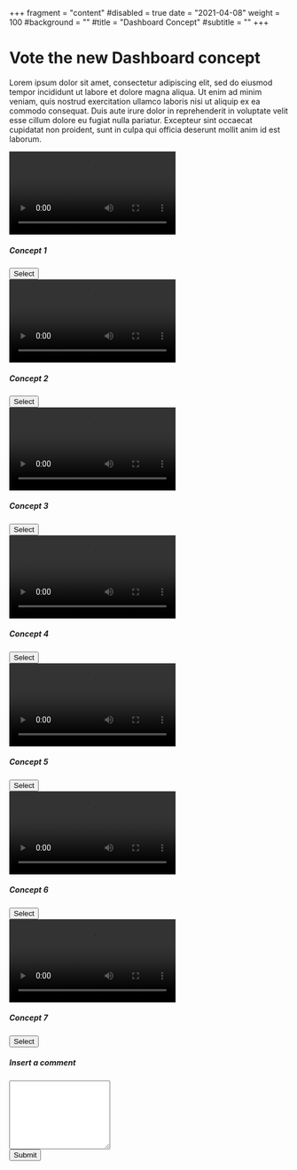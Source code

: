 +++
fragment = "content"
#disabled = true
date = "2021-04-08"
weight = 100
#background = ""
#title = "Dashboard Concept"
#subtitle = ""
+++

# Vote the new Dashboard concept

Lorem ipsum dolor sit amet, consectetur adipiscing elit, sed do eiusmod tempor incididunt ut labore et dolore magna
aliqua. Ut enim ad minim veniam, quis nostrud exercitation ullamco laboris nisi ut aliquip ex ea commodo consequat. Duis
aute irure dolor in reprehenderit in voluptate velit esse cillum dolore eu fugiat nulla pariatur. Excepteur sint
occaecat cupidatat non proident, sunt in culpa qui officia deserunt mollit anim id est laborum.

<script defer src="https://cdn.jsdelivr.net/npm/bootstrap@5.0.0-beta3/dist/js/bootstrap.bundle.min.js" integrity="sha384-JEW9xMcG8R+pH31jmWH6WWP0WintQrMb4s7ZOdauHnUtxwoG2vI5DkLtS3qm9Ekf" crossorigin="anonymous"></script>
<script defer src="./script.js"></script>
<html lang="en">
  <body>
    <div id="video">
      <div  class="row my-4">
        <div class="col-lg-3 col-xs-12 col-sm-6 p-2">
          <div class="card text-center">
            <video controls="true" class="embed-responsive-item card-img-top">
              <source src="./videos/videoprova.mp4" type="video/mp4">
            </video>
            <div class="card-body">
              <h5 class="card-title">Concept 1</h5>
              <button id="concept_1" class="btn btn-primary" value="1">Select</a>
            </div>
          </div>
        </div>
        <div class="col-lg-3 col-xs-12 col-sm-6 p-2">
          <div class="card text-center">
            <video controls="true" class="embed-responsive-item card-img-top">
              <source src="./videos/videoprova.mp4" type="video/mp4">
            </video>
            <div class="card-body">
              <h5 class="card-title">Concept 2</h5>
              <button id="concept_2" class="btn btn-primary" value="2">Select</a>
            </div>
          </div>
        </div>
        <div class="col-lg-3 col-xs-12 col-sm-6 p-2">
          <div class="card text-center">
            <video controls="true" class="embed-responsive-item card-img-top">
              <source src="./videos/videoprova.mp4" type="video/mp4">
            </video>
            <div class="card-body">
              <h5 class="card-title">Concept 3</h5>
              <button id="concept_3" class="btn btn-primary" value="3">Select</a>
            </div>
          </div>
        </div>
        <div class="col-lg-3 col-xs-12 col-sm-6 p-2">
          <div class="card text-center">
            <video controls="true" class="embed-responsive-item card-img-top">
              <source src="./videos/videoprova.mp4" type="video/mp4">
            </video>
            <div class="card-body">
              <h5 class="card-title">Concept 4</h5>
              <button id="concept_4" class="btn btn-primary" value="4">Select</a>
            </div>
          </div>
        </div>
      </div>
      <div class="row">
        <div class="col-lg-3 col-xs-12 col-sm-6 p-2">
          <div class="card text-center">
            <video controls="true" class="embed-responsive-item card-img-top">
              <source src="./videos/videoprova.mp4" type="video/mp4">
            </video>
            <div class="card-body">
              <h5 class="card-title">Concept 5</h5>
              <button id="concept_5" class="btn btn-primary" value="5">Select</a>
            </div>
          </div>
        </div>
        <div class="col-lg-3 col-xs-12 col-sm-6 p-2">
          <div class="card text-center">
            <video controls="true" class="embed-responsive-item card-img-top">
              <source src="./videos/videoprova.mp4" type="video/mp4">
            </video>
            <div class="card-body">
              <h5 class="card-title">Concept 6</h5>
              <button id="concept_6" class="btn btn-primary" value="6">Select</a>
            </div>
          </div>
        </div>
        <div class="col-lg-3 col-xs-12 col-sm-6 p-2">
          <div class="card text-center">
            <video controls="true" class="embed-responsive-item card-img-top">
              <source src="./videos/videoprova.mp4" type="video/mp4">
            </video>
            <div class="card-body">
              <h5 class="card-title">Concept 7</h5>
              <button id="concept_7" class="btn btn-primary" value="7">Select</a>
            </div>
          </div>
        </div>
        <div class="col-lg-3 col-xs-12 col-sm-6 p-2">
          <div class="card text-center">
            <div class="card-body ">
              <div class="form-group ">
                <h5><label for="comment">Insert a comment</label></h5>
                <textarea class="form-control " style="height: 124px;" name="" id="" rows="3"></textarea>
              </div>
              <button type="submit" id="vote" class="btn btn-primary">Submit</button>
            </div>
          </div>
        </div>
      </div>
    </div>
  </body>
</html>